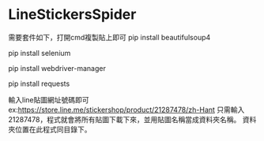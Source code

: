 # LineStickersSpider
需要套件如下，打開cmd複製貼上即可
pip install beautifulsoup4


pip install selenium


pip install webdriver-manager


pip install requests


輸入line貼圖網址號碼即可
ex:https://store.line.me/stickershop/product/21287478/zh-Hant
只需輸入21287478，程式就會將所有貼圖下載下來，並用貼圖名稱當成資料夾名稱。
資料夾位置在此程式同目錄下。

